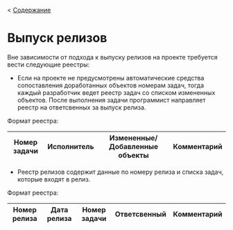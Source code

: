< [Содержание](/README.md)
# Выпуск релизов

Вне зависимости от подхода к выпуску релизов на проекте требуется вести следующие реестры:

* Если на проекте не предусмотрены автоматические средства сопоставления доработанных объектов номерам задач, тогда каждый разработчик ведет реестр задач со списком измененных объектов. После выполнения задачи программист направляет реестр на ответсвенных за выпуск релиза.

Формат реестра:

| Номер задачи | Исполнитель | Измененные/Добавленные объекты | Комментарий|
| ------------ | ----------- | ------------------------------ | -----------|


* Реестр релизов содержит данные по номеру релиза и списка задач, которые входят в релиз.

Формат реестра:

| Номер релиза | Дата релиза | Номер задачи | Ответсвенный | Комментарий|
| ------------ | ----------- |------------- | ------------ | -----------|
